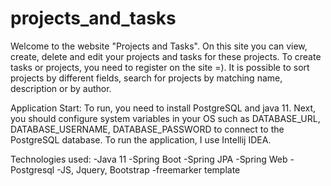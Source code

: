 # projects_and_tasks
Welcome to the website "Projects and Tasks". 
On this site you can view, create, delete and edit your projects and tasks for these projects. 
To create tasks or projects, you need to register on the site =). 
It is possible to sort projects by different fields, search for projects by matching name, description or by author.

Application Start:
To run, you need to install PostgreSQL and java 11. 
Next, you should configure system variables in your OS such as DATABASE_URL, DATABASE_USERNAME, DATABASE_PASSWORD to connect to the PostgreSQL database. 
To run the application, I use Intellij IDEA.

Technologies used:
-Java 11
-Spring Boot
-Spring JPA
-Spring Web
-Postgresql
-JS, Jquery, Bootstrap
-freemarker template
